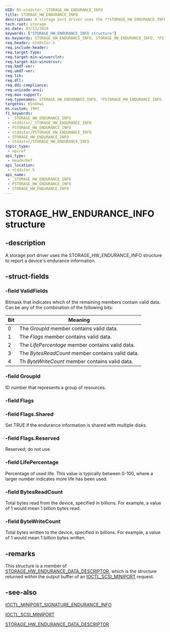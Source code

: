 ```yaml
---
UID: NS:ntddstor._STORAGE_HW_ENDURANCE_INFO
title: STORAGE_HW_ENDURANCE_INFO
description: A storage port driver uses the **STORAGE_HW_ENDURANCE_INFO** structure to report a device's endurance information.
tech.root: storage
ms.date: 03/13/2019
keywords: ["STORAGE_HW_ENDURANCE_INFO structure"]
ms.keywords: STORAGE_HW_ENDURANCE_INFO, STORAGE_HW_ENDURANCE_INFO, *PSTORAGE_HW_ENDURANCE_INFO,
req.header: ntddstor.h
req.include-header: 
req.target-type: 
req.target-min-winverclnt: 
req.target-min-winversvr: 
req.kmdf-ver: 
req.umdf-ver: 
req.lib: 
req.dll: 
req.ddi-compliance: 
req.unicode-ansi: 
req.max-support: 
req.typenames: STORAGE_HW_ENDURANCE_INFO, *PSTORAGE_HW_ENDURANCE_INFO
targetos: Windows
ms.custom: 19H1
f1_keywords:
 - _STORAGE_HW_ENDURANCE_INFO
 - ntddstor/_STORAGE_HW_ENDURANCE_INFO
 - PSTORAGE_HW_ENDURANCE_INFO
 - ntddstor/PSTORAGE_HW_ENDURANCE_INFO
 - STORAGE_HW_ENDURANCE_INFO
 - ntddstor/STORAGE_HW_ENDURANCE_INFO
topic_type:
 - apiref
api_type:
 - HeaderDef
api_location:
 - ntddstor.h
api_name:
 - _STORAGE_HW_ENDURANCE_INFO
 - PSTORAGE_HW_ENDURANCE_INFO
 - STORAGE_HW_ENDURANCE_INFO
---
```


# STORAGE_HW_ENDURANCE_INFO structure


## -description

A storage port driver uses the STORAGE_HW_ENDURANCE_INFO structure to report a device's endurance information.

## -struct-fields

### -field ValidFields

Bitmask that indicates which of the remaining members contain valid data. Can be any of the combination of the following bits:

| Bit | Meaning |
|-|-|
| 0 | The *GroupId* member contains valid data. |
| 1 | The *Flags* member contains valid data. |
| 2 | The *LifePercentage* member contains valid data. |
| 3 | The *BytesReadCount* member contains valid data. |
| 4 | Th  *ByteWriteCount* member contains valid data. |

### -field GroupId

ID number that represents a group of resources.

### -field Flags

### -field Flags.Shared

Set TRUE if the endurance information is shared with multiple disks.

### -field Flags.Reserved

Reserved; do not use.

### -field LifePercentage

Percentage of used life. This value is typically between 0-100, where a larger number indicates more life has been used.

### -field BytesReadCount

Total bytes read from the device, specified in billions. For example, a value of 1 would mean 1 billion bytes read.

### -field ByteWriteCount

Total bytes written to the device, specified in billions. For example, a value of 1 would mean 1 billion bytes written.

## -remarks

This structure is a member of [STORAGE_HW_ENDURANCE_DATA_DESCRIPTOR](ns-ntddstor-storage_hw_endurance_data_descriptor.md), which is the structure returned within the output buffer of an [IOCTL_SCSI_MINIPORT](../ntddscsi/ni-ntddscsi-ioctl_scsi_miniport.md) request.

## -see-also

[IOCTL_MINIPORT_SIGNATURE_ENDURANCE_INFO](../ntddscsi/ni-ntddscsi-ioctl_miniport_signature_endurance_info.md)

[IOCTL_SCSI_MINIPORT](../ntddscsi/ni-ntddscsi-ioctl_scsi_miniport.md)

[STORAGE_HW_ENDURANCE_DATA_DESCRIPTOR](ns-ntddstor-storage_hw_endurance_data_descriptor.md)

